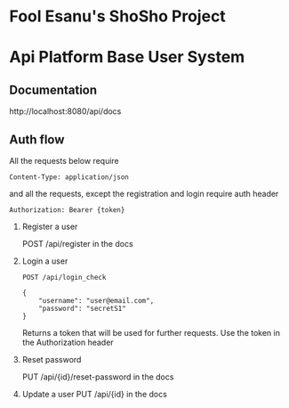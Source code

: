 # Fool Esanu's ShoSho Project
# Api Platform Base User System
## Documentation

http://localhost:8080/api/docs

## Auth flow

All the requests below require
```http request
Content-Type: application/json
```
and all the requests, except the registration and login require auth header 
```http request
Authorization: Bearer {token}
```

1. Register a user

    POST /api/register in the docs

1.  Login a user
    ```
    POST /api/login_check
    
    {
    	"username": "user@email.com",
    	"password": "secretS1"
    }
    ```
    Returns a token that will be used for further requests.
    Use the token in the Authorization header
1.  Reset password

    PUT /api/{id}/reset-password in the docs
1. Update a user
    PUT /api/{id} in the docs
